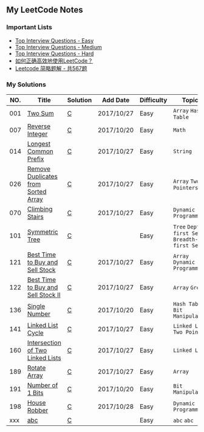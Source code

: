 

## My LeetCode Notes

### Important Lists

- [Top Interview Questions - Easy](https://leetcode.com/problemset/top-interview-questions/?difficulty=Easy)
- [Top Interview Questions - Medium](https://leetcode.com/problemset/top-interview-questions/?difficulty=Medium)
- [Top Interview Questions - Hard](https://leetcode.com/problemset/top-interview-questions/?difficulty=Hard)
- [如何正确高效地使用LeetCode？](https://www.zhihu.com/question/26580300)
- [Leetcode 简略题解 - 共567题](https://zhuanlan.zhihu.com/p/25697275)


### My Solutions
| NO. | Title | Solution | Add Date | Difficulty | Topics |
| --- | ----- | -------- | -------- | ---------- | ------ |
| 001 | [Two Sum](https://leetcode.com/problems/two-sum/)| [C](solutions/001.two-sum/solution.h) | 2017/10/27 | Easy | `Array` `Hash Table`|
| 007 | [Reverse Integer](https://leetcode.com/problems/reverse-integer/description/)| [C](solutions/007.reverse-integer/solution.h) | 2017/10/20 | Easy | `Math` 
| 014 | [Longest Common Prefix](https://leetcode.com/problems/longest-common-prefix/description/)| [C](solutions/014.longest-common-prefix/solution.h) | 2017/10/27 | Easy | `String`|
| 026 | [Remove Duplicates from Sorted Array](https://leetcode.com/problems/remove-duplicates-from-sorted-array/description/)| [C](solutions/026.remove-duplicates-from-sorted-array/solution.h) | 2017/10/27 | Easy | `Array` `Two Pointers` |
| 070 | [Climbing Stairs](https://leetcode.com/problems/climbing-stairs/description/)| [C](solutions/070.climbing-stairs/solution.h) | 2017/10/27 | Easy | `Dynamic Programming` |
| 101 | [Symmetric Tree](https://leetcode.com/problems/symmetric-tree/description/)| [C]() |  | Easy | `Tree` `Depth-first Search` `Breadth-first Search` |
| 121 | [Best Time to Buy and Sell Stock](https://leetcode.com/problems/best-time-to-buy-and-sell-stock/description/)| [C](solutions/121.best-time-to-buy-and-sell-stock/solution.h) | 2017/10/27 | Easy | `Array` `Dynamic Programming` |
| 122 | [Best Time to Buy and Sell Stock II](https://leetcode.com/problems/best-time-to-buy-and-sell-stock-ii/description/)| [C](solutions/122.best-time-to-buy-and-sell-stock-ii/solution.h) | 2017/10/27 | Easy | `Array` `Greedy` |
| 136 | [Single Number](https://leetcode.com/problems/single-number/description/)| [C](solutions/160.intersection-of-two-linked-lists/solution.h) | 2017/10/20 | Easy | `Hash Table` `Bit Manipulation`|
| 141 | [Linked List Cycle](https://leetcode.com/problems/linked-list-cycle/description/)| [C](solutions/141.linked-list-cycle/solution.h) | 2017/10/27 | Easy | `Linked List` `Two Pointers`|
| 160 | [Intersection of Two Linked Lists](https://leetcode.com/problems/intersection-of-two-linked-lists/description/)| [C](solutions/160.intersection-of-two-linked-lists/solution.h) | 2017/10/27 | Easy | `Linked List`|
| 189 | [Rotate Array](https://leetcode.com/problems/rotate-array/description/)| [C](solutions/189.rotate-array/solution.h) | 2017/10/27 | Easy | `Array` |
| 191 | [Number of 1 Bits](https://leetcode.com/problems/number-of-1-bits/description/)| [C](solutions/191.number-of-1-bits/solution.h) | 2017/10/20 | Easy | `Bit Manipulation` |
| 198 | [House Robber](https://leetcode.com/problems/house-robber/description/)| [C](solutions/198.house-robber/solution.h) | 2017/10/28 | Easy | `Dynamic Programming`|
| xxx | [abc](abc)| [C]() |  | Easy | `abc` `abc`|




